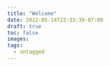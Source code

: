 ```yaml
---
title: "Welcome"
date: 2022-05-14T22:33:39-07:00
draft: true
toc: false
images:
tags: 
  - untagged
---
```


